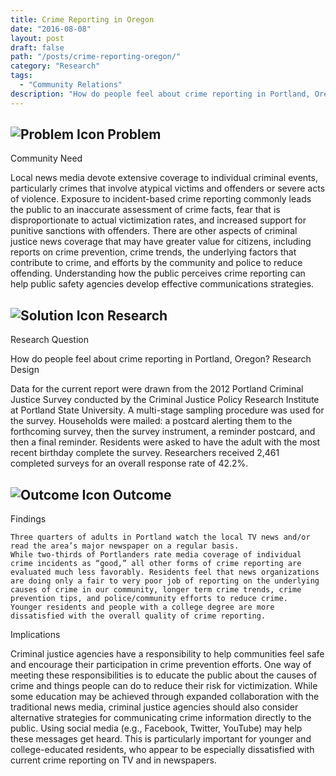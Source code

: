 ```yaml
---
title: Crime Reporting in Oregon
date: "2016-08-08"
layout: post
draft: false
path: "/posts/crime-reporting-oregon/"
category: "Research"
tags:
  - "Community Relations"
description: "How do people feel about crime reporting in Portland, Oregon?"
---
```

## ![Problem Icon](https://github.com/google/material-design-icons/raw/master/alert/1x_web/ic_error_outline_black_48dp.png "Problem") Problem

Community Need

Local news media devote extensive coverage to individual criminal events, particularly crimes that involve atypical victims and offenders or severe acts of violence. Exposure to incident-based crime reporting commonly leads the public to an inaccurate assessment of crime facts, fear that is disproportionate to actual victimization rates, and increased support for punitive sanctions with offenders. There are other aspects of criminal justice news coverage that may have greater value for citizens, including reports on crime prevention, crime trends, the underlying factors that contribute to crime, and efforts by the community and police to reduce offending. Understanding how the public perceives crime reporting can help public safety agencies develop effective communications strategies.

## ![Solution Icon](https://github.com/google/material-design-icons/raw/master/action/1x_web/ic_lightbulb_outline_black_48dp.png "Solution") Research

Research Question

How do people feel about crime reporting in Portland, Oregon?
Research Design

Data for the current report were drawn from the 2012 Portland Criminal Justice Survey conducted by the Criminal Justice Policy Research Institute at Portland State University. A multi-stage sampling procedure was used for the survey. Households were mailed: a postcard alerting them to the forthcoming survey, then the survey instrument, a reminder postcard, and then a final reminder. Residents were asked to have the adult with the most recent birthday complete the survey. Researchers received 2,461 completed surveys for an overall response rate of 42.2%.

## ![Outcome Icon](https://github.com/google/material-design-icons/raw/master/action/1x_web/ic_view_list_black_48dp.png "Outcome") Outcome

Findings

    Three quarters of adults in Portland watch the local TV news and/or read the area’s major newspaper on a regular basis.
    While two-thirds of Portlanders rate media coverage of individual crime incidents as “good,” all other forms of crime reporting are evaluated much less favorably. Residents feel that news organizations are doing only a fair to very poor job of reporting on the underlying causes of crime in our community, longer term crime trends, crime prevention tips, and police/community efforts to reduce crime.
    Younger residents and people with a college degree are more dissatisfied with the overall quality of crime reporting.

Implications

Criminal justice agencies have a responsibility to help communities feel safe and encourage their participation in crime prevention efforts. One way of meeting these responsibilities is to educate the public about the causes of crime and things people can do to reduce their risk for victimization. While some education may be achieved through expanded collaboration with the traditional news media, criminal justice agencies should also consider alternative strategies for communicating crime information directly to the public. Using social media (e.g., Facebook, Twitter, YouTube) may help these messages get heard. This is particularly important for younger and college-educated residents, who appear to be especially dissatisfied with current crime reporting on TV and in newspapers.
